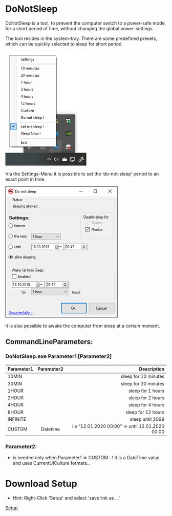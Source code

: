 # DoNotSleep
DoNotSleep is a tool, to prevent the computer switch to a power-safe mode, for a short period of time, without changing the global power-settings.

The tool resides in the system-tray. There are some predefined presets, which can be quickly selected to sleep for short period.


![System Tray](https://github.com/DAVIDSystems/DoNotSleep/blob/master/donotsleep/images/SystmTray.png)

Via the Settings-Menu it is possible to set the ‘do-not-sleep’ period to an exact point in time.

![Settings](https://github.com/DAVIDSystems/DoNotSleep/blob/master/donotsleep/images/settings.png)

It is also possible to awake the computer from sleep at a certain moment.

## CommandLineParameters:
### DoNotSleep.exe Parameter1 [Parameter2]

| Parameter1    | Parameter2  | Description |
| ------------- |:-----------:| -----------:|
| 10MIN         |             | sleep for 10 minutes |
| 30MIN         |             | sleep for 30 minutes |
| 1HOUR         |             | sleep for 1 hours    |
| 2HOUR         |             | sleep for 2 hours    |
| 4HOUR         |             | sleep for 4 hours    |
| 8HOUR         |             | sleep for 12 hours   |
| INFINITE      |             | sleep until 2099     |
| CUSTOM        | Datetime    |i.e “12.01.2020 00:00”	-> until 12.01.2020 00:00 |

### Parameter2:
* is needed only when Parameter1 => CUSTOM : ! It is a DateTime value and uses CurrentUICulture formats…
# Download Setup
* Hint: Right-Click 'Setup' and select 'save link as ...'

[Setup](https://github.com/DAVIDSystems/DoNotSleep/blob/master/donotsleep/Setup/SetupDoNotSleep.exe "Download Setup")


